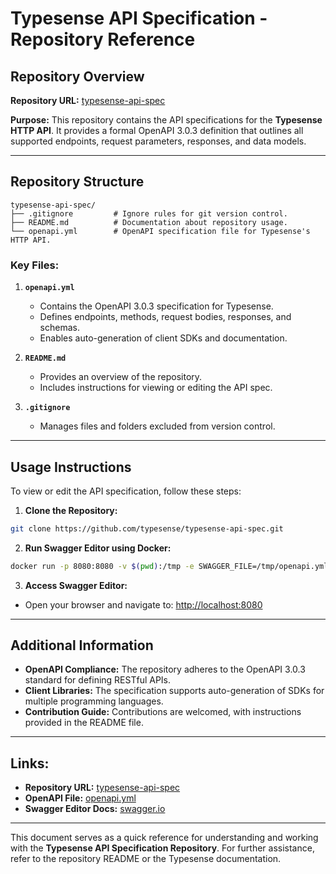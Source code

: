 # Typesense API Specification - Repository Reference

## **Repository Overview**

**Repository URL:** [typesense-api-spec](https://github.com/typesense/typesense-api-spec)

**Purpose:**
This repository contains the API specifications for the **Typesense HTTP API**. It provides a formal OpenAPI 3.0.3 definition that outlines all supported endpoints, request parameters, responses, and data models.

---

## **Repository Structure**
```
typesense-api-spec/
├── .gitignore         # Ignore rules for git version control.
├── README.md          # Documentation about repository usage.
└── openapi.yml        # OpenAPI specification file for Typesense's HTTP API.
```

### **Key Files:**
1. **`openapi.yml`**  
   - Contains the OpenAPI 3.0.3 specification for Typesense.  
   - Defines endpoints, methods, request bodies, responses, and schemas.
   - Enables auto-generation of client SDKs and documentation.

2. **`README.md`**  
   - Provides an overview of the repository.  
   - Includes instructions for viewing or editing the API spec.

3. **`.gitignore`**  
   - Manages files and folders excluded from version control.

---

## **Usage Instructions**

To view or edit the API specification, follow these steps:

1. **Clone the Repository:**
```bash
git clone https://github.com/typesense/typesense-api-spec.git
```

2. **Run Swagger Editor using Docker:**
```bash
docker run -p 8080:8080 -v $(pwd):/tmp -e SWAGGER_FILE=/tmp/openapi.yml swaggerapi/swagger-editor
```

3. **Access Swagger Editor:**
- Open your browser and navigate to: [http://localhost:8080](http://localhost:8080)

---

## **Additional Information**

- **OpenAPI Compliance:** The repository adheres to the OpenAPI 3.0.3 standard for defining RESTful APIs.
- **Client Libraries:** The specification supports auto-generation of SDKs for multiple programming languages.
- **Contribution Guide:** Contributions are welcomed, with instructions provided in the README file.

---

## **Links:**
- **Repository URL:** [typesense-api-spec](https://github.com/typesense/typesense-api-spec)
- **OpenAPI File:** [openapi.yml](https://github.com/typesense/typesense-api-spec/blob/master/openapi.yml)
- **Swagger Editor Docs:** [swagger.io](https://swagger.io/tools/swagger-editor/)

---

This document serves as a quick reference for understanding and working with the **Typesense API Specification Repository**. For further assistance, refer to the repository README or the Typesense documentation.

